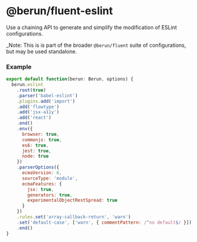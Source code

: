 # @berun/fluent-eslint

Use a chaining API to generate and simplify the modification of
ESLint configurations.

\_Note: This is is part of the broader `@berun/fluent` suite of configurations,
but may be used standalone.

### Example

```js
export default function(berun: Berun, options) {
  berun.eslint
    .root(true)
    .parser('babel-eslint')
    .plugins.add('import')
    .add('flowtype')
    .add('jsx-a11y')
    .add('react')
    .end()
    .env({
      browser: true,
      commonjs: true,
      es6: true,
      jest: true,
      node: true
    })
    .parserOptions({
      ecmaVersion: 6,
      sourceType: 'module',
      ecmaFeatures: {
        jsx: true,
        generators: true,
        experimentalObjectRestSpread: true
      }
    })
    .rules.set('array-callback-return', 'warn')
    .set('default-case', ['warn', { commentPattern: /^no default$/ }])
    .end()
}
```
